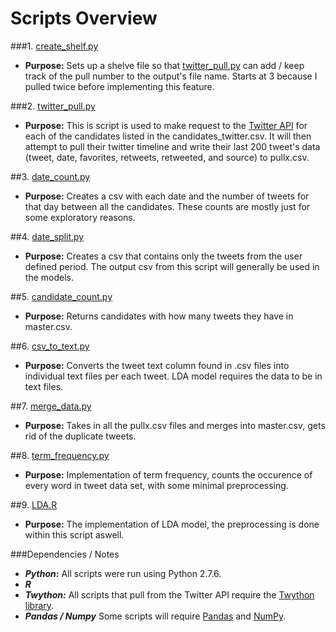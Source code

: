 Scripts Overview
======
###1. [create_shelf.py](https://github.com/smortime/Honors_Thesis/blob/master/scripts/create_shelf.py)
- **Purpose:** Sets up a shelve file so that [twitter_pull.py](https://github.com/smortime/Honors_Thesis/blob/master/scripts/twitter_pull.py) can add / keep track of the pull number to the output's file name. Starts at 3 because I pulled twice before implementing this feature.

###2. [twitter_pull.py](https://github.com/smortime/Honors_Thesis/blob/master/scripts/twitter_pull.py)
- **Purpose:** This is script is used to make request to the [Twitter API](https://dev.twitter.com/rest/reference/get/statuses/user_timeline) for each of the candidates listed in the candidates_twitter.csv. It will then attempt to pull their twitter timeline and write their last 200 tweet's data (tweet, date, favorites, retweets, retweeted, and source) to pullx.csv.

##3. [date_count.py](https://github.com/smortime/Honors_Thesis/blob/master/scripts/date_count.py)
- **Purpose:** Creates a csv with each date and the number of tweets for that day between all the candidates. These counts are mostly just for some exploratory reasons.

##4. [date_split.py](https://github.com/smortime/Honors_Thesis/blob/master/scripts/date_split.py)
- **Purpose:** Creates a csv that contains only the tweets from the user defined period. The output csv from this script will generally be used in the models.

##5. [candidate_count.py](https://github.com/smortime/Honors_Thesis/blob/master/scripts/candidate_count.py)
- **Purpose:** Returns candidates with how many tweets they have in master.csv.

##6. [csv_to_text.py](https://github.com/smortime/Honors_Thesis/blob/master/scripts/csv_to_text.py)
- **Purpose:** Converts the tweet text column found in .csv files into individual text files per each tweet. LDA model requires the data to be in text files.

##7. [merge_data.py](https://github.com/smortime/Honors_Thesis/blob/master/scripts/merge_data.py)
- **Purpose:** Takes in all the pullx.csv files and merges into master.csv, gets rid of the duplicate tweets.

##8. [term_frequency.py](https://github.com/smortime/Honors_Thesis/blob/master/scripts/term_frequency.py)
- **Purpose:** Implementation of term frequency, counts the occurence of every word in tweet data set, with some minimal preprocessing.

##9. [LDA.R](https://github.com/smortime/Honors_Thesis/blob/master/scripts/LDA.R)
- **Purpose:** The implementation of LDA model, the preprocessing is done within this script aswell. 

###Dependencies / Notes
- **_Python_:** All scripts were run using Python 2.7.6.
- **_R_** 
- **_Twython:_** All scripts that pull from the Twitter API require the [Twython library](https://github.com/ryanmcgrath/twython).
- **_Pandas / Numpy_** Some scripts will require [Pandas](http://pandas.pydata.org/) and [NumPy](http://www.numpy.org/).
